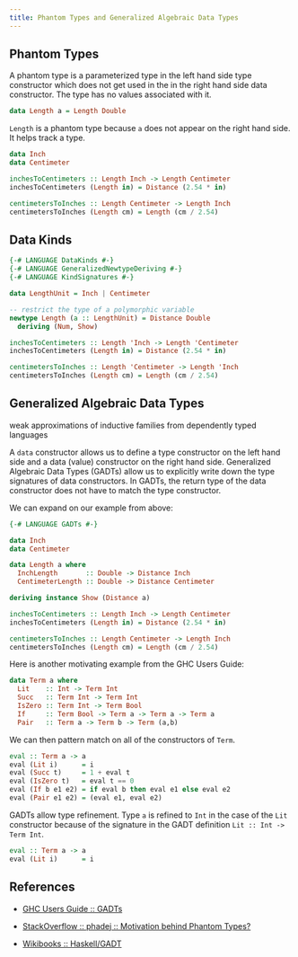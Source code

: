 ```yaml
---
title: Phantom Types and Generalized Algebraic Data Types
---
```


## Phantom Types

A phantom type is a parameterized type in the left hand side type constructor
which does not get used in the in the right hand side data constructor. The 
type has no values associated with it.

```haskell
data Length a = Length Double
```

`Length` is a phantom type because `a` does not appear on the right hand side. 
It helps track a type.

```haskell
data Inch
data Centimeter

inchesToCentimeters :: Length Inch -> Length Centimeter
inchesToCentimeters (Length in) = Distance (2.54 * in)

centimetersToInches :: Length Centimeter -> Length Inch
centimetersToInches (Length cm) = Length (cm / 2.54)
```

## Data Kinds

```haskell
{-# LANGUAGE DataKinds #-}
{-# LANGUAGE GeneralizedNewtypeDeriving #-}
{-# LANGUAGE KindSignatures #-}

data LengthUnit = Inch | Centimeter

-- restrict the type of a polymorphic variable
newtype Length (a :: LengthUnit) = Distance Double
  deriving (Num, Show)

inchesToCentimeters :: Length 'Inch -> Length 'Centimeter
inchesToCentimeters (Length in) = Distance (2.54 * in)

centimetersToInches :: Length 'Centimeter -> Length 'Inch
centimetersToInches (Length cm) = Length (cm / 2.54)
```

## Generalized Algebraic Data Types

weak approximations of inductive families from dependently typed languages

A `data` constructor allows us to define a type constructor on the left hand 
side and a data (value) constructor on the right hand side. Generalized 
Algebraic Data Types (GADTs) allow us to explicitly write down the type 
signatures of data constructors. In GADTs, the return type of the data 
constructor does not have to match the type constructor.

We can expand on our example from above:

```haskell
{-# LANGUAGE GADTs #-}

data Inch
data Centimeter

data Length a where
  InchLength       :: Double -> Distance Inch
  CentimeterLength :: Double -> Distance Centimeter

deriving instance Show (Distance a)

inchesToCentimeters :: Length Inch -> Length Centimeter
inchesToCentimeters (Length in) = Distance (2.54 * in)

centimetersToInches :: Length Centimeter -> Length Inch
centimetersToInches (Length cm) = Length (cm / 2.54)
```

Here is another motivating example from the GHC Users Guide:

```haskell
data Term a where
  Lit    :: Int -> Term Int
  Succ   :: Term Int -> Term Int
  IsZero :: Term Int -> Term Bool
  If     :: Term Bool -> Term a -> Term a -> Term a
  Pair   :: Term a -> Term b -> Term (a,b)  
```

We can then pattern match on all of the constructors of `Term`.

```haskell
eval :: Term a -> a
eval (Lit i)      = i
eval (Succ t)     = 1 + eval t
eval (IsZero t)   = eval t == 0
eval (If b e1 e2) = if eval b then eval e1 else eval e2
eval (Pair e1 e2) = (eval e1, eval e2)
```

GADTs allow type refinement. Type `a` is refined to `Int` in the case of the 
`Lit` constructor because of the signature in the GADT definition 
`Lit :: Int -> Term Int`. 

```haskell
eval :: Term a -> a
eval (Lit i)      = i
```

## References

- [GHC Users Guide :: GADTs](https://downloads.haskell.org/~ghc/8.0.2/docs/html/users_guide/glasgow_exts.html#ghc-flag--XGADTs)

- [StackOverflow :: phadej :: Motivation behind Phantom Types?](https://stackoverflow.com/a/28250226/412417)

- [Wikibooks :: Haskell/GADT](https://en.wikibooks.org/wiki/Haskell/GADT)
